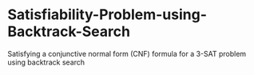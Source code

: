 # Satisfiability-Problem-using-Backtrack-Search
Satisfying a conjunctive normal form (CNF) formula for a 3-SAT problem using backtrack search
